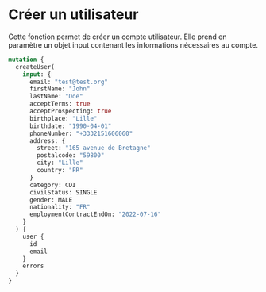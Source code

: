 # Créer un utilisateur

Cette fonction permet de créer un compte utilisateur. Elle prend en paramètre un objet input contenant les informations nécessaires au compte.

```graphql
mutation {
  createUser(
    input: {
      email: "test@test.org"
      firstName: "John"
      lastName: "Doe"
      acceptTerms: true
      acceptProspecting: true
      birthplace: "Lille"
      birthdate: "1990-04-01"
      phoneNumber: "+3332151606060"
      address: {
        street: "165 avenue de Bretagne"
        postalcode: "59800"
        city: "Lille"
        country: "FR"
      }
      category: CDI
      civilStatus: SINGLE
      gender: MALE
      nationality: "FR"
      employmentContractEndOn: "2022-07-16"
    }
  ) {
    user {
      id
      email
    }
    errors
  }
}
```
